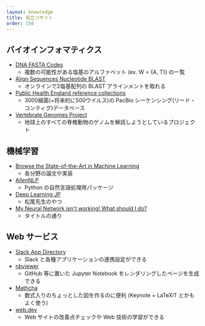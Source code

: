 ```yaml
---
layout: knowledge
title: 役立つサイト
order: 150
---
```




## バイオインフォマティクス

* [DNA FASTA Codes](http://www.boekhoff.info/dna-fasta-codes/)
  * 複数の可能性がある塩基のアルファベット (ex. W = {A, T}) の一覧
* [Align Sequences Nucleotide BLAST](https://blast.ncbi.nlm.nih.gov/Blast.cgi?PAGE_TYPE=BlastSearch&PROG_DEF=blastn&BLAST_PROG_DEF=megaBlast&BLAST_SPEC=blast2seq)
  * オンラインで2塩基配列の BLAST アラインメントを取れる
* [Public Health England reference collections](https://www.sanger.ac.uk/resources/downloads/bacteria/nctc/)
  * 3000細菌(+将来的に500ウイルス)の PacBio シーケンシング(リード・コンティグ)データベース
* [Vertebrate Genomes Project](https://vertebrategenomesproject.org/)
  * 地球上のすべての脊椎動物のゲノムを解読しようとしているプロジェクト



## 機械学習

* [Browse the State-of-the-Art in Machine Learning](https://paperswithcode.com/sota)
  * 各分野の論文や実装
* [AllenNLP](https://allennlp.org/)
  * Python の自然言語処理用パッケージ
* [Deep Learning JP](https://deeplearning.jp/)
  * 松尾先生のやつ
* [My Neural Network isn't working! What should I do?](http://theorangeduck.com/page/neural-network-not-working)
  * タイトルの通り



## Web サービス

* [Slack App Directory](https://slack.com/apps)
  * Slack と各種アプリケーションの連携設定ができる
* [nbviewer](https://nbviewer.jupyter.org/)
  * GitHub 等に置いた Jupyter Notebook をレンダリングしたページを生成できる
* [Mathcha](https://www.mathcha.io/editor)
  * 数式入りのちょっとした図を作るのに便利 (Keynote + LaTeXiT とかもよく使う)
* [web.dev](https://web.dev/)
  * Web サイトの改善点チェックや Web 技術の学習ができる

